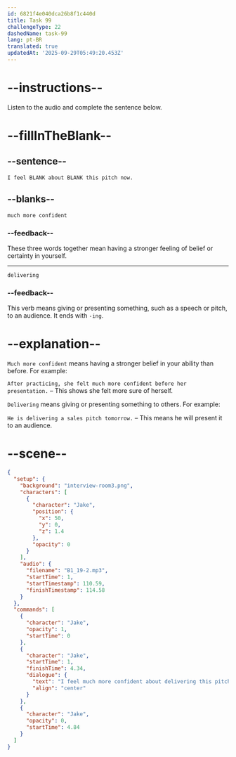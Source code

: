 ```yaml
---
id: 6821f4e040dca26b8f1c440d
title: Task 99
challengeType: 22
dashedName: task-99
lang: pt-BR
translated: true
updatedAt: '2025-09-29T05:49:20.453Z'
---
```


<!-- (Audio) Jake: I feel much more confident about delivering this pitch now. -->

# --instructions--

Listen to the audio and complete the sentence below.

# --fillInTheBlank--

## --sentence--

`I feel BLANK about BLANK this pitch now.`

## --blanks--

`much more confident`

### --feedback--

These three words together mean having a stronger feeling of belief or certainty in yourself.

---

`delivering`

### --feedback--

This verb means giving or presenting something, such as a speech or pitch, to an audience. It ends with `-ing`.

# --explanation--

`Much more confident` means having a stronger belief in your ability than before. For example:

`After practicing, she felt much more confident before her presentation.` – This shows she felt more sure of herself.

`Delivering` means giving or presenting something to others. For example:

`He is delivering a sales pitch tomorrow.` – This means he will present it to an audience.

# --scene--

```json
{
  "setup": {
    "background": "interview-room3.png",
    "characters": [
      {
        "character": "Jake",
        "position": {
          "x": 50,
          "y": 0,
          "z": 1.4
        },
        "opacity": 0
      }
    ],
    "audio": {
      "filename": "B1_19-2.mp3",
      "startTime": 1,
      "startTimestamp": 110.59,
      "finishTimestamp": 114.58
    }
  },
  "commands": [
    {
      "character": "Jake",
      "opacity": 1,
      "startTime": 0
    },
    {
      "character": "Jake",
      "startTime": 1,
      "finishTime": 4.34,
      "dialogue": {
        "text": "I feel much more confident about delivering this pitch now.",
        "align": "center"
      }
    },
    {
      "character": "Jake",
      "opacity": 0,
      "startTime": 4.84
    }
  ]
}
```
